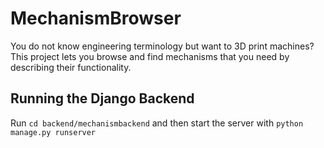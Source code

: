 # MechanismBrowser

You do not know engineering terminology but want to 3D print machines? This project lets you browse and find mechanisms that you need by describing their functionality.

## Running the Django Backend
Run `cd backend/mechanismbackend` and then start the server with `python manage.py runserver`
